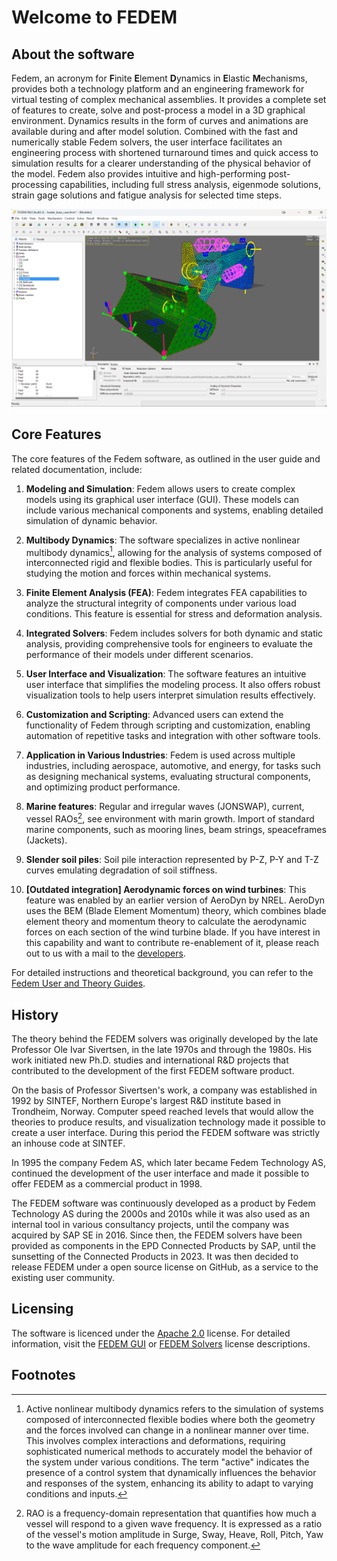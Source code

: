# Welcome to FEDEM

## About the software

Fedem, an acronym for **F**inite **E**lement **D**ynamics in **E**lastic **M**echanisms,
provides both a technology platform and an engineering framework for virtual testing of complex mechanical assemblies.
It provides a complete set of features to create, solve and post-process a model in a 3D graphical environment. 
Dynamics results in the form of curves and animations are available during and after model solution.
Combined with the fast and numerically stable Fedem solvers, the user interface facilitates an engineering process
with shortened turnaround times and quick access to simulation results for a clearer understanding of the physical
behavior of the model. Fedem also provides intuitive and high-performing post-processing capabilities, including 
full stress analysis, eigenmode solutions, strain gage solutions and fatigue analysis for selected time steps.

![User Interface](images/user_interface_2.png)

## Core Features
The core features of the Fedem software, as outlined in the user guide and related documentation, include:

1. **Modeling and Simulation**: Fedem allows users to create complex models using its graphical user interface (GUI). These models can include various mechanical components and systems, enabling detailed simulation of dynamic behavior.

2. **Multibody Dynamics**: The software specializes in active nonlinear multibody dynamics[^1], allowing for the analysis of systems composed of interconnected rigid and flexible bodies. This is particularly useful for studying the motion and forces within mechanical systems.

3. **Finite Element Analysis (FEA)**: Fedem integrates FEA capabilities to analyze the structural integrity of components under various load conditions. This feature is essential for stress and deformation analysis.

4. **Integrated Solvers**: Fedem includes solvers for both dynamic and static analysis, providing comprehensive tools for engineers to evaluate the performance of their models under different scenarios.

5. **User Interface and Visualization**: The software features an intuitive user interface that simplifies the modeling process. It also offers robust visualization tools to help users interpret simulation results effectively.

6. **Customization and Scripting**: Advanced users can extend the functionality of Fedem through scripting and customization, enabling automation of repetitive tasks and integration with other software tools.

7. **Application in Various Industries**: Fedem is used across multiple industries, including aerospace, automotive, and energy, for tasks such as designing mechanical systems, evaluating structural components, and optimizing product performance. 

8. **Marine features**: Regular and irregular waves (JONSWAP), current, vessel RAOs[^2], see environment with marin growth. Import of standard marine components, such as mooring lines, beam strings, speaceframes (Jackets). 

9. **Slender soil piles**: Soil pile interaction represented by P-Z, P-Y and T-Z curves emulating degradation of soil stiffness.  

10. **[Outdated integration] Aerodynamic forces on wind turbines**: This feature was enabled by an earlier version of AeroDyn by NREL. AeroDyn uses the BEM (Blade Element Momentum) theory, which combines blade element theory and momentum theory to calculate the aerodynamic forces on each section of the wind turbine blade. If you have interest in this capability and want to contribute re-enablement of it, please reach out to us with a mail to the [developers](mailto:developers@openfedem.org). 

For detailed instructions and theoretical background, you can refer to the [Fedem User and Theory Guides](https://www.openfedem.org/guides/A_user_and_theory_guides/).


## History

The theory behind the FEDEM solvers was originally developed by the late
Professor Ole Ivar Sivertsen, in the late 1970s and through the 1980s.
His work initiated new Ph.D. studies and international R&D projects
that contributed to the development of the first FEDEM software product.

On the basis of Professor Sivertsen's work, a company was established in 1992
by SINTEF, Northern Europe's largest R&D institute based in Trondheim, Norway.
Computer speed reached levels that would allow the theories to produce results,
and visualization technology made it possible to create a user interface.
During this period the FEDEM software was strictly an inhouse code at SINTEF.

In 1995 the company Fedem AS, which later became Fedem Technology AS,
continued the development of the user interface and made it possible to offer
FEDEM as a commercial product in 1998.

The FEDEM software was continuously developed as a product by Fedem Technology AS
during the 2000s and 2010s while it was also used as an internal tool in
various consultancy projects, until the company was acquired by SAP SE in 2016.
Since then, the FEDEM solvers have been provided as components in the
EPD Connected Products by SAP, until the sunsetting of the Connected Products
in 2023. It was then decided to release FEDEM under a open source license
on GitHub, as a service to the existing user community.

## Licensing

The software is licenced under the [Apache 2.0](https://opensource.org/license/apache-2-0/) license.
For detailed information, visit the [FEDEM GUI](https://github.com/openfedem/fedem-gui/blob/main/LICENSE)
or [FEDEM Solvers](https://github.com/openfedem/fedem-solvers/blob/main/LICENSE) license descriptions.

## Footnotes


[^1]: Active nonlinear multibody dynamics refers to the simulation of systems composed of interconnected flexible bodies where both the geometry and the forces involved can change in a nonlinear manner over time. This involves complex interactions and deformations, requiring sophisticated numerical methods to accurately model the behavior of the system under various conditions. The term "active" indicates the presence of a control system that dynamically influences the behavior and responses of the system, enhancing its ability to adapt to varying conditions and inputs.

[^2]: RAO is a frequency-domain representation that quantifies how much a vessel will respond to a given wave frequency. It is expressed as a ratio of the vessel's motion amplitude in Surge, Sway, Heave, Roll, Pitch, Yaw to the wave amplitude for each frequency component.



